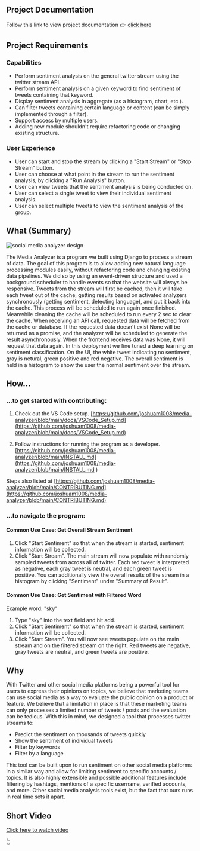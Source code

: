 ## Project Documentation
Follow this link to view project documentation 👉    [click here](media_analyzer/index.html)

## Project Requirements
### Capabilities
* Perform sentiment analysis on the general twitter stream using the twitter stream API.
* Perform sentiment analysis on a given keyword to find sentiment of tweets containing that keyword.
* Display sentiment analysis in aggregate (as a histogram, chart, etc.).
* Can filter tweets containing certain language or content (can be simply implemented through a filter). 
* Support access by multiple users.
* Adding new module shouldn't require refactoring code or changing existing structure. 

### User Experience
* User can start and stop the stream by clicking a "Start Stream" or "Stop Stream" button.
* User can choose at what point in the stream to run the sentiment analysis, by clicking a "Run Analysis" button.
* User can view tweets that the sentiment analysis is being conducted on. 
* User can select a single tweet to view their individual sentiment analysis.
* User can select multiple tweets to view the sentiment analysis of the group. 

## What (Summary)
![social media analyzer design](https://user-images.githubusercontent.com/10794555/194788676-0fdc2058-1609-4e39-9733-e95d1c6c82ef.jpeg)

The Media Analyzer is a program we built using Django to process a stream of data. The goal of this program is to allow adding new natural language processing modules easily, without refactoring code and changing existing data pipelines. We did so by using an event-driven structure and used a background scheduler to handle events so that the website will always be responsive. Tweets from the stream will first be cached, then it will take each tweet out of the cache, getting results based on activated analyzers synchronously (getting sentiment, detecting language), and put it back into the cache. This process will be scheduled to run again once finished. Meanwhile cleaning the cache will be scheduled to run every 2 sec to clear the cache. When receiving an API call, requested data will be fetched from the cache or database. If the requested data doesn't exist None will be returned as a promise, and the analyzer will be scheduled to generate the result asynchronously. When the frontend receives data was None, it will request that data again. In this deployment we fine tuned a deep learning on sentiment classification. On the UI, the white tweet indicating no sentiment, gray is netural, green positive and red negative. The overall sentiment is held in a histogram to show the user the normal sentiment over the stream.

## How...

### ...to get started with contributing:
1. Check out the VS Code setup.
[https://github.com/joshuam1008/media-analyzer/blob/main/docs/VSCode_Setup.md](https://github.com/joshuam1008/media-analyzer/blob/main/docs/VSCode_Setup.md)

2. Follow instructions for running the program as a developer.
[https://github.com/joshuam1008/media-analyzer/blob/main/INSTALL.md](https://github.com/joshuam1008/media-analyzer/blob/main/INSTALL.md
)

Steps also listed at [https://github.com/joshuam1008/media-analyzer/blob/main/CONTRIBUTING.md](https://github.com/joshuam1008/media-analyzer/blob/main/CONTRIBUTING.md)

### ...to navigate the program:

#### Common Use Case: Get Overall Stream Sentiment
1. Click "Start Sentiment" so that when the stream is started, sentiment information will be collected. 
2. Click "Start Stream".
The main stream will now populate with randomly sampled tweets from across all of twitter. Each red tweet is interpreted as negative, each gray tweet is neutral, and each green tweet is positive. 
You can additionally view the overall results of the stream in a histogram by clicking "Sentiment" under "Summary of Result". 

#### Common Use Case: Get Sentiment with Filtered Word
Example word: "sky"
1. Type "sky" into the text field and hit add.
2. Click "Start Sentiment" so that when the stream is started, sentiment information will be collected.
3. Click "Start Stream".
You will now see tweets populate on the main stream and on the filtered stream on the right. Red tweets are negative, gray tweets are neutral, and green tweets are positive.




## Why
With Twitter and other social media platforms being a powerful tool for users to express their opinions on topics, we believe that marketing teams can use social media as a way to evaluate the public opinion on a product or feature.  We believe that a limitation in place is that these marketing teams can only processes a limited number of tweets / posts and the evaluation can be tedious.  With this in mind, we designed a tool that processes twitter streams to:
 - Predict the sentiment on thousands of tweets quickly
 - Show the sentiment of individual tweets
 - Filter by keywords
 - Filter by a language

This tool can be built upon to run sentiment on other social media platforms in a similar way and allow for limiting sentiment to specific accounts / topics.  It is also highly extensible and possible additional features include filtering by hashtags, mentions of a specific username, verified accounts, and more.
Other social media analysis tools exist, but the fact that ours runs in real time sets it apart. 

## Short Video
[Click here to watch video](https://youtu.be/gJXU_zx9r98)


👆
